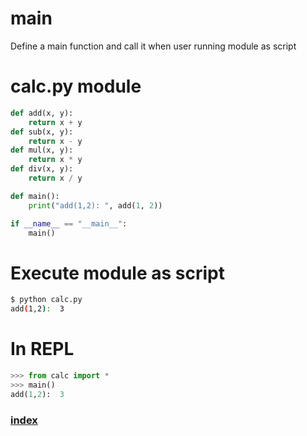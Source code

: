 # main
Define a main function and call it when user running module as script
# calc.py module
```python
def add(x, y):
    return x + y
def sub(x, y):
    return x - y
def mul(x, y):
    return x * y
def div(x, y):
    return x / y

def main():
    print("add(1,2): ", add(1, 2))

if __name__ == "__main__":
    main()
```
# Execute module as script
```bash
$ python calc.py
add(1,2):  3
```
# In REPL
```python
>>> from calc import *
>>> main()
add(1,2):  3
```
### [index](index.html)
